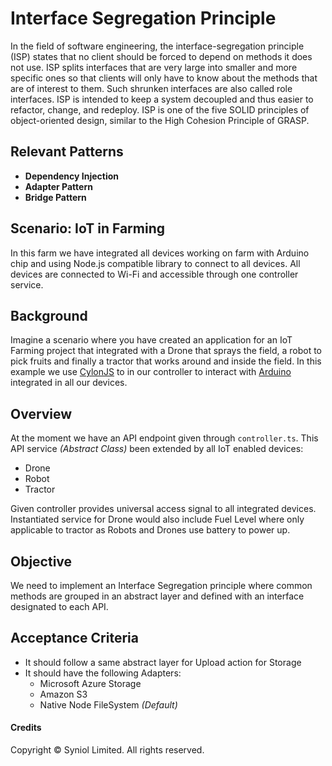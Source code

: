 # Interface Segregation Principle
In the field of software engineering, the interface-segregation principle 
(ISP) states that no client should be forced to depend on methods it does 
not use. ISP splits interfaces that are very large into smaller and more 
specific ones so that clients will only have to know about the methods 
that are of interest to them. Such shrunken interfaces are also called 
role interfaces. ISP is intended to keep a system decoupled and thus easier 
to refactor, change, and redeploy. ISP is one of the five SOLID principles 
of object-oriented design, similar to the High Cohesion Principle of GRASP.


## Relevant Patterns
* __Dependency Injection__
* __Adapter Pattern__
* __Bridge Pattern__


## Scenario: IoT in Farming
In this farm we have integrated all devices working on farm with Arduino chip
and using Node.js compatible library to connect to all devices. All devices are
connected to Wi-Fi and accessible through one controller service.


## Background
Imagine a scenario where you have created an application for an IoT Farming 
project that integrated with a Drone that sprays the field, a robot to pick 
fruits and finally a tractor that works around and inside the field. In this
example we use [CylonJS](https://cylonjs.com) to in our controller to interact
with [Arduino](https://www.arduino.cc) integrated in all our devices.


## Overview
At the moment we have an API endpoint given through `controller.ts`. This API 
service _(Abstract Class)_ been extended by all IoT enabled devices:

 * Drone
 * Robot
 * Tractor

Given controller provides universal access signal to all integrated devices. 
Instantiated service for Drone would also include Fuel Level where only applicable 
to tractor as Robots and Drones use battery to power up.


## Objective
We need to implement an Interface Segregation principle where common methods are 
grouped in an abstract layer and defined with an interface designated to each API. 


## Acceptance Criteria
* It should follow a same abstract layer for Upload action for Storage
* It should have the following Adapters:
    * Microsoft Azure Storage
    * Amazon S3
    * Native Node FileSystem _(Default)_


#### Credits
Copyright &copy; Syniol Limited. All rights reserved.
